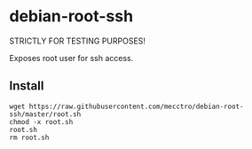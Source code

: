 # debian-root-ssh
STRICTLY FOR TESTING PURPOSES!

Exposes root user for ssh access.

Install
-----
    wget https://raw.githubusercontent.com/mecctro/debian-root-ssh/master/root.sh
    chmod -x root.sh
    root.sh
    rm root.sh
